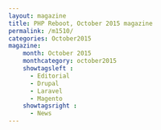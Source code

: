 ```yaml
---
layout: magazine
title: PHP Reboot, October 2015 magazine
permalink: /m1510/
categories: October2015
magazine:
    month: October 2015
    monthcategory: october2015
    showtagsleft :
      - Editorial
      - Drupal
      - Laravel
      - Magento
    showtagsright :
      - News
---
```

